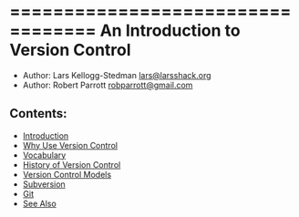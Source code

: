 ==================================
An Introduction to Version Control
==================================

* Author: Lars Kellogg-Stedman <lars@larsshack.org>
* Author: Robert Parrott <robparrott@gmail.com>


## Contents:

* [Introduction](docs/intro.md)
* [Why Use Version Control](docs/why_use_vc.md)
* [Vocabulary](docs/vocabulary.md)
* [History of Version Control](docs/history_of_vc.md)
* [Version Control Models](docs/vc_models.md)
* [Subversion](docs/subversion.md)
* [Git](docs/git.md)
* [See Also](docs/seealso.md)

